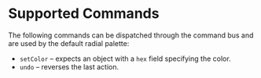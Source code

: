 # Supported Commands

The following commands can be dispatched through the command bus and are used by the default radial palette:

- `setColor` – expects an object with a `hex` field specifying the color.
- `undo` – reverses the last action.
